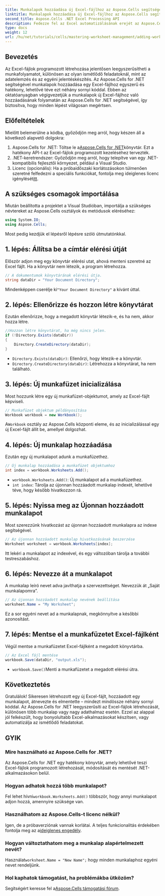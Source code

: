 ```yaml
---
title: Munkalapok hozzáadása új Excel-fájlhoz az Aspose.Cells segítségével
linktitle: Munkalapok hozzáadása új Excel-fájlhoz az Aspose.Cells segítségével
second_title: Aspose.Cells .NET Excel Processing API
description: Fedezze fel az Excel automatizálásának erejét az Aspose.Cells for .NET segítségével. Ez a lépésenkénti oktatóanyag végigvezeti Önt az Excel-fájlok programozott létrehozásán, a munkalapok hozzáadásával és átnevezésével, valamint a munka könnyű mentésével.
type: docs
weight: 12
url: /hu/net/tutorials/cells/mastering-worksheet-management/adding-worksheets-to-new-excel-file/
---
```

## Bevezetés

Az Excel-fájlok programozott létrehozása jelentősen leegyszerűsítheti a munkafolyamatot, különösen az olyan ismétlődő feladatoknál, mint az adatelemzés és az egyéni jelentéskészítés. Az Aspose.Cells for .NET segítségével munkalapok hozzáadása egy Excel-fájlhoz egyszerű és hatékony, lehetővé téve ezt néhány sornyi kóddal. Ebben az oktatóanyagban végigvezetjük a munkalapok új Excel-fájlhoz való hozzáadásának folyamatán az Aspose.Cells for .NET segítségével, így biztosítva, hogy minden lépést világosan megértsen.

## Előfeltételek

Mielőtt belemerülne a kódba, győződjön meg arról, hogy készen áll a következő alapvető dolgokra:

1.  Aspose.Cells for .NET: Töltse le a[Aspose.Cells for .NET](https://releases.aspose.com/cells/net/)könyvtár. Ezt a hatékony API-t az Excel-fájlok programozott kezeléséhez tervezték.
2. .NET-keretrendszer: Győződjön meg arról, hogy telepítve van egy .NET-kompatibilis fejlesztői környezet, például a Visual Studio.
3.  Licenc (opcionális): Ha a próbaidőszaki korlátozásokon túlmenően szeretné felfedezni a speciális funkciókat, fontolja meg ideiglenes licenc igénylését[itt](https://purchase.aspose.com/temporary-license/).

## A szükséges csomagok importálása

Miután beállította a projektet a Visual Studióban, importálja a szükséges névtereket az Aspose.Cells osztályok és metódusok eléréséhez:

```csharp
using System.IO;
using Aspose.Cells;
```

Most pedig kezdjük el lépésről lépésre szóló útmutatónkkal.

## 1. lépés: Állítsa be a címtár elérési útját

Először adjon meg egy könyvtár elérési utat, ahová menteni szeretné az Excel fájlt. Ha a könyvtár nem létezik, a program létrehozza.

```csharp
// A dokumentumok könyvtárának elérési útja.
string dataDir = "Your Document Directory";
```

 Mindenképpen cserélje ki`"Your Document Directory"` a kívánt úttal.

## 2. lépés: Ellenőrizze és hozzon létre könyvtárat

Ezután ellenőrizze, hogy a megadott könyvtár létezik-e, és ha nem, akkor hozza létre.

```csharp
//Hozzon létre könyvtárat, ha még nincs jelen.
if (!Directory.Exists(dataDir))
{
    Directory.CreateDirectory(dataDir);
}
```

- `Directory.Exists(dataDir)`: Ellenőrzi, hogy létezik-e a könyvtár.
- `Directory.CreateDirectory(dataDir)`: Létrehozza a könyvtárat, ha nem található.

## 3. lépés: Új munkafüzet inicializálása

Most hozzunk létre egy új munkafüzet-objektumot, amely az Excel-fájlt képviseli.

```csharp
// Munkafüzet objektum példányosítása
Workbook workbook = new Workbook();
```

 A`Workbook` osztály az Aspose.Cells központi eleme, és az inicializálással egy új Excel-fájlt állít be, amellyel dolgozhat.

## 4. lépés: Új munkalap hozzáadása

Ezután egy új munkalapot adunk a munkafüzethez.

```csharp
// Új munkalap hozzáadása a munkafüzet objektumhoz
int index = workbook.Worksheets.Add();
```

- `workbook.Worksheets.Add()`: Új munkalapot ad a munkafüzethez.
- `int index`: Tárolja az újonnan hozzáadott munkalap indexét, lehetővé téve, hogy később hivatkozzon rá.

## 5. lépés: Nyissa meg az Újonnan hozzáadott munkalapot

Most szerezzünk hivatkozást az újonnan hozzáadott munkalapra az indexe segítségével.

```csharp
// Az újonnan hozzáadott munkalap hivatkozásának beszerzése
Worksheet worksheet = workbook.Worksheets[index];
```

Itt lekéri a munkalapot az indexével, és egy változóban tárolja a további testreszabáshoz.

## 6. lépés: Nevezze át a munkalapot

A munkalap leíró nevet adva javíthatja a szervezettséget. Nevezzük át „Saját munkalapomra”.

```csharp
// Az újonnan hozzáadott munkalap nevének beállítása
worksheet.Name = "My Worksheet";
```

Ez a sor egyéni nevet ad a munkalapnak, megkönnyítve a későbbi azonosítást.

## 7. lépés: Mentse el a munkafüzetet Excel-fájlként

Végül mentse a munkafüzetet Excel-fájlként a megadott könyvtárba.

```csharp
// Az Excel fájl mentése
workbook.Save(dataDir, "output.xls");
```

- `workbook.Save()`Menti a munkafüzetet a megadott elérési útra.

## Következtetés

Gratulálok! Sikeresen létrehozott egy új Excel-fájlt, hozzáadott egy munkalapot, átnevezte és elmentette – mindezt mindössze néhány sornyi kóddal. Az Aspose.Cells for .NET leegyszerűsíti az Excel-fájlok létrehozását, különösen több munkalap vagy nagy adathalmaz esetén. Ezzel az alappal jól felkészült, hogy bonyolultabb Excel-alkalmazásokat készítsen, vagy automatizálja az ismétlődő feladatokat.

## GYIK

### Mire használható az Aspose.Cells for .NET?
Az Aspose.Cells for .NET egy hatékony könyvtár, amely lehetővé teszi Excel-fájlok programozott létrehozását, módosítását és mentését .NET-alkalmazásokon belül.

### Hogyan adhatok hozzá több munkalapot?
 Fel lehet hívni`workbook.Worksheets.Add()` többször, hogy annyi munkalapot adjon hozzá, amennyire szüksége van.

### Használhatom az Aspose.Cells-t licenc nélkül?
 Igen, de a próbaverziónak vannak korlátai. A teljes funkcionalitás érdekében fontolja meg az a[ideiglenes engedély](https://purchase.aspose.com/temporary-license/).

### Hogyan változtathatom meg a munkalap alapértelmezett nevét?
 Használat`worksheet.Name = "New Name";` hogy minden munkalaphoz egyéni nevet rendeljünk.

### Hol kaphatok támogatást, ha problémákba ütközöm?
Segítségért keresse fel a[Aspose.Cells támogatási fórum](https://forum.aspose.com/c/cells/9).